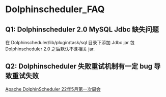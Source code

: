 # Dolphinscheduler_FAQ

## Q1: Dolphinscheduler 2.0  MySQL Jdbc 缺失问题

在 Dolphinscheduler/lib/plugin/task/sql 目录下添加 Jdbc jar 包 Dolphinscheduler 2.0 之后默认不含相关 jar.

## Q2: Dolphinscheduler 失败重试机制有一定 bug 导致重试失败

[Apache DolphinScheduler 22年5月第一次周会](https://www.bilibili.com/video/BV1X44y1u7P2?spm_id_from=333.999.0.0)